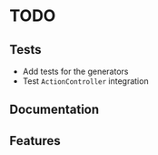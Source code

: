 # TODO

## Tests

- Add tests for the generators
- Test `ActionController` integration

## Documentation

## Features

